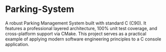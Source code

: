 # Parking-System
A robust Parking Management System built with standard C (C90). It features a professional layered architecture, 100% unit test coverage, and cross-platform support via CMake. This project serves as a practical example of applying modern software engineering principles to a C console application.
